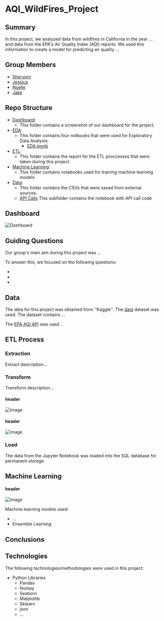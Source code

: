 # AQI_WildFires_Project

## Summary

In this project, we analyzed data from wildfires in California in the year ... and data from the EPA's Air Quality Index (AQI) reports. We used this information to create a model for predicting air quality ...

## Group Members

- [Shervorn](https://github.com/HardoModo)
- [Jessica](https://github.com/jhoffmanDEV10)
- [Noelle](https://github.com/nkiesz39)
- [Jake](https://github.com/??)

## Repo Structure

- [Dashboard](https://github.com/HardoModo/AQI_WildFires_Project/tree/main/Dashboard):
  - This folder contains a screenshot of our dashboard for the project.
- [EDA](https://github.com/HardoModo/AQI_WildFires_Project/tree/main/EDA):
  - This folder contains four notbooks that were used for Exploratory Data Analysis:
    - [EDA.ipynb](https://github.com/garris9/AirJnJ/blob/main/EDA/EDA.ipynb)
- [ETL](https://github.com/HardoModo/AQI_WildFires_Project/tree/main/ETL):
  - This folder contains the report for the ETL proccesses that were taken during this project.
- [Machine Learning](https://github.com/HardoModo/AQI_WildFires_Project/tree/main/Machine%20Learning):
  - This folder contains notebooks used for training machine learning models
- [Data](https://github.com/HardoModo/AQI_WildFires_Project/tree/main/data):
  - This folder contains the CSVs that were saved from external sources.
  - [API Calls](https://github.com/HardoModo/AQI_WildFires_Project/tree/main/data/API%20Calls) This subfolder contains the notebook with API call code

## Dashboard

![Dashboard](https://github.com/HardoModo/AQI_WildFires_Project/blob/main/IMG/dash.gif)

## Guiding Questions

Our group's main aim during this project was ...

To answer this, we focused on the following questions:

-
-
-

## Data

The data for this project was obtained from ''Kaggle''. The [data](https://www....) dataset was used. The dataset contains ...

The [EPA AQI API](https://www....) was used ..

## ETL Process

### Extraction

Extract description...

### Transform

Transform description...

#### header

![image](https://github.com/HardoModo/AQI_WildFires_Project/blob/main/IMG/....png)

#### header

![image](https://github.com/HardoModo/AQI_WildFires_Project/blob/main/IMG/....png)

### Load

The data from the Jupyter Notebook was loaded into the SQL database for permanent storage.

## Machine Learning

#### header

![image](https://github.com/HardoModo/AQI_WildFires_Project/blob/main/IMG/....png)

Machine learning models used:

- ...
- Ensemble Learning

## Conclusions

## Technologies

The following technologies/methodologies were used in this project:

- Python Libraries
  - Pandas
  - Numpy
  - Seaborn
  - Matplotlib
  - Sklearn
  - json
  - ...
